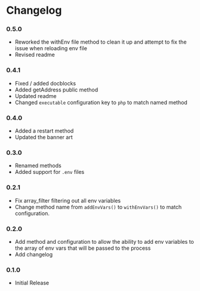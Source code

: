 # Changelog

### 0.5.0

- Reworked the withEnv file method to clean it up and attempt to fix the issue when reloading env file
- Revised readme

### 0.4.1

- Fixed / added docblocks
- Added getAddress public method
- Updated readme
- Changed `executable` configuration key to `php` to match named method

### 0.4.0 

- Added a restart method
- Updated the banner art

### 0.3.0

- Renamed methods
- Added support for `.env` files

### 0.2.1

- Fix array_filter filtering out all env variables
- Change method name from `addEnvVars()` to `withEnvVars()` to match configuration. 

### 0.2.0

- Add method and configuration to allow the ability to add env variables to the array of env vars that will be passed to the process
- Add changelog

### 0.1.0 

- Initial Release